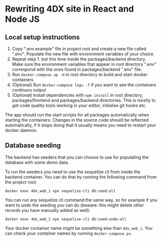 # Rewriting 4DX site in React and Node JS

## Local setup instructions

1. Copy ".env.example" file in project root and create a new file called ".env". Populate the new file with environment variables of your choice.
2. Repeat step 1. but this time inside the packages/backend directory. Make sure the environment variables that appear in root directory ".env" correspond with the ones found in packages/backend ".env" file.
3. Run `docker-compose up -d` in root directory to build and start docker containers
4. (Optional) Run `docker-compose logs -f` if you want to see the containers continuos output
5. (Optional) Install dependencies with `npm install` in root directory, packages/frontend and packages/backend directories. This is mostly to get code quality tools working in your editor, initialise git hooks etc. 

The app should run the start scripts for all packages automatically when starting the containers. Changes in the source code should be reflected automatically, if it stops doing that it usually means you need to restart your docker daemon.

## Database seeding
The backend has seeders that you can choose to use for populating the database with some demo data.

To run the seeders you need to use the sequelize cli from inside the backend container.
You can do that by running the following command from the project root:

`
docker exec 4dx_web_1 npx sequelize-cli db:seed:all
` 

You can run any sequelize cli command the same way, so for example if you want to undo the seeding you can do (beware: this might delete other records you have manually added as well):

`
docker exec 4dx_web_1 npx sequelize-cli db:seed:undo:all   
`

Your docker container name might be something else than `4dx_web_1`. You can check your container names by running `docker-compose ps`.
